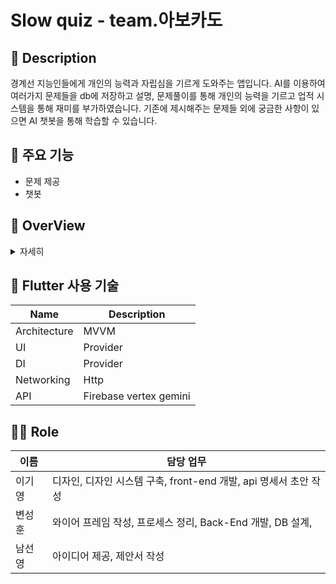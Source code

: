 # Slow quiz - team.아보카도

## :loudspeaker: Description
경계선 지능인들에게 개인의 능력과 자립심을 기르게 도와주는 앱입니다.
AI를 이용하여 여러가지 문제들을 db에 저장하고 설명, 문제풀이를 통해 개인의 능력을 기르고 업적 시스템을 통해 재미를 부가하였습니다.
기존에 제시해주는 문제들 외에 궁금한 사항이 있으면 AI 챗봇을 통해 학습할 수 있습니다. 


## :mega: 주요 기능

  - 문제 제공
  - 챗봇

## :mag_right: OverView

<details>
    <summary>자세히</summary>
  
### 0. 스플래쉬 화면
<img src="https://github.com/user-attachments/assets/4193c097-2f18-4a36-ab72-8ba0333d0c91" width="200" height="400">

### 1. 로그인 화면
<img src="https://github.com/user-attachments/assets/4830672f-8345-4ad2-ba1a-57263cf11cc7" width="200" height="400">

### 2. 회원가입 화면
<img src="https://github.com/user-attachments/assets/abfc96b9-b4fc-4d6a-a933-2bd644ca22b6" width="200" height="400">

### 3. Home 화면
<img src="https://github.com/user-attachments/assets/977a55cb-e8c9-4b81-b39f-bc93697c6ab9" width="200" height="400">

### 4. 문제 리스트 화면
<img src="https://github.com/user-attachments/assets/ae759507-9019-48bf-98a0-c666896ef017" width="200" height="400">

### 5. 설명 화면
<img src="https://github.com/user-attachments/assets/84275bd3-7c02-43ac-95bb-5a100b6736c3" width="200" height="400">

### 6. 문제 화면
<img src="https://github.com/user-attachments/assets/860d0d7d-1d1d-4438-aa2e-61236d484d1c" width="200" height="400">

### 7. Profile 화면
<img src="https://github.com/user-attachments/assets/f490398a-6d67-4e76-9447-14c52c03e970" width="200" height="400">

### 8. 발자취 화면
<img src="https://github.com/user-attachments/assets/40139f64-bd39-4fc2-8257-319591997309" width="200" height="400">

### 9. 업적 화면
<img src="https://github.com/user-attachments/assets/822ed03e-cda3-4d51-b128-4751d6570778" width="200" height="400">

</details>

 ## :iphone: Flutter 사용 기술

| Name             | Description             |
| ---------------- | ----------------------- |
| Architecture     | MVVM                    |
| UI               | Provider                |
| DI               | Provider                |
| Networking       | Http                    |    
| API              | Firebase vertex gemini  |


## 🙋‍♂️ Role

|  이름  | 담당 업무 |
| ------ | ------ |
|  이기영  | 디자인, 디자인 시스템 구축, front-end 개발, api 명세서 초안 작성 |
|  변성훈  | 와이어 프레임 작성, 프로세스 정리, Back-End 개발, DB 설계,  |
|  남선영  | 아이디어 제공, 제안서 작성 |

<br>
